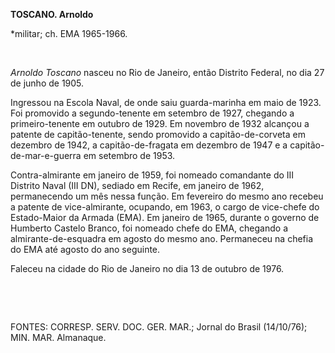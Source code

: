 **TOSCANO. Arnoldo**

\*militar; ch. EMA 1965-1966.

 

*Arnoldo Toscano* nasceu no Rio de Janeiro, então Distrito Federal, no
dia 27 de junho de 1905.

Ingressou na Escola Naval, de onde saiu guarda-marinha em maio de 1923.
Foi promovido a segundo-tenente em setembro de 1927, chegando a
primeiro-tenente em outubro de 1929. Em novembro de 1932 alcançou a
patente de capitão-tenente, sendo promovido a capitão-de-corveta em
dezembro de 1942, a capitão-de-fragata em dezembro de 1947 e a
capitão-de-mar-e-guerra em setembro de 1953.

Contra-almirante em janeiro de 1959, foi nomeado comandante do III
Distrito Naval (III DN), sediado em Recife, em janeiro de 1962,
permanecendo um mês nessa função. Em fevereiro do mesmo ano recebeu a
patente de vice-almirante, ocupando, em 1963, o cargo de vice-chefe do
Estado-Maior da Armada (EMA). Em janeiro de 1965, durante o governo de
Humberto Castelo Branco, foi nomeado chefe do EMA, chegando a
almirante-de-esquadra em agosto do mesmo ano. Permaneceu na chefia do
EMA até agosto do ano seguinte.

Faleceu na cidade do Rio de Janeiro no dia 13 de outubro de 1976.

 

 

FONTES: CORRESP. SERV. DOC. GER. MAR.; Jornal do Brasil (14/10/76); MIN.
MAR. Almanaque.

 
